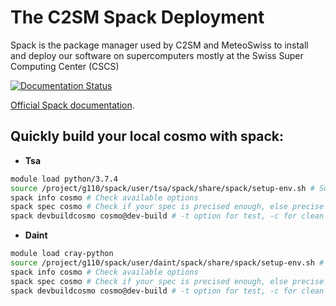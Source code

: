 # The C2SM Spack Deployment
Spack is the package manager used by C2SM and MeteoSwiss to install 
and deploy our software on supercomputers 
mostly at the Swiss Super Computing Center (CSCS)

[![Documentation Status](https://readthedocs.org/projects/ansicolortags/badge/?version=latest)](https://pheidippides.github.io/spack-mch/)

[Official Spack documentation](https://spack.readthedocs.io/en/latest/).

## Quickly build your local cosmo with spack:

* **Tsa**

```bash
module load python/3.7.4
source /project/g110/spack/user/tsa/spack/share/spack/setup-env.sh # Source spack instance
spack info cosmo # Check available options 
spack spec cosmo # Check if your spec is precised enough, else precise more options
spack devbuildcosmo cosmo@dev-build # -t option for test, -c for clean build usually cosmo@dev-build%pgi is enough

```
* **Daint**

```bash
module load cray-python
source /project/g110/spack/user/daint/spack/share/spack/setup-env.sh # Source spack instance
spack info cosmo # Check available options 
spack spec cosmo # Check if your spec is precised enough, else precise more options
spack devbuildcosmo cosmo@dev-build # -t option for test, -c for clean build usually cosmo@dev-build%pgi is enough

```

